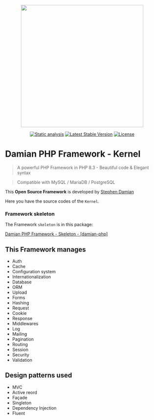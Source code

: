 <p align="center">
<a href="https://github.com/s-damian/damian-php-fw">
<img src="https://raw.githubusercontent.com/s-damian/medias/main/damian-php-logo.png" width="400">
</a>
</p>

<p align="center">
<a href="https://github.com/s-damian/damian-php-fw/actions/workflows/static-analysis.yml"><img src="https://github.com/s-damian/damian-php-fw/actions/workflows/static-analysis.yml/badge.svg" alt="Static analysis"></a>
<a href="https://packagist.org/packages/s-damian/damian-php-fw"><img src="https://img.shields.io/packagist/v/s-damian/damian-php-fw" alt="Latest Stable Version"></a>
<a href="https://packagist.org/packages/s-damian/damian-php-fw"><img src="https://img.shields.io/packagist/l/s-damian/damian-php-fw" alt="License"></a>
</p>


# Damian PHP Framework - Kernel

> A powerful PHP Framework in PHP 8.3 - Beautiful code & Elegant syntax

> Compatible with MySQL / MariaDB / PostgreSQL

This **Open Source Framework** is developed by [Stephen Damian](https://github.com/s-damian)

Here you have the source codes of the ```Kernel```.


### Framework skeleton

The Framework ```skeleton``` is in this package:

[Damian PHP Framework - Skeleton - [damian-php]](https://github.com/s-damian/damian-php)


## This Framework manages

* Auth
* Cache
* Configuration system
* Internationalization
* Database
* ORM
* Upload
* Forms
* Hashing
* Request
* Cookie
* Response
* Middlewares
* Log
* Mailing
* Pagination
* Routing
* Session
* Security
* Validation


## Design patterns used

* MVC
* Active reord
* Façade
* Singleton
* Dependency Injection
* Fluent
